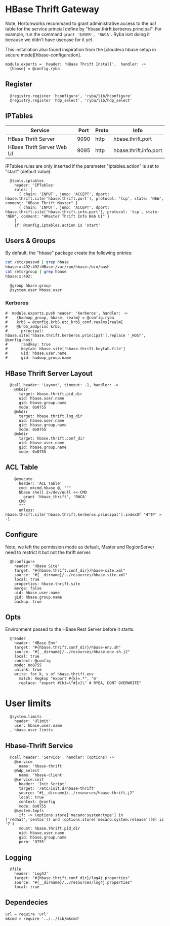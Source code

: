 # HBase Thrift Gateway

Note, Hortonworks recommand to grant administrative access to the _acl_ table
for the service princial define by "hbase.thirft.kerberos.principal". For example,
run the command `grant '$USER', 'RWCA'`. Ryba isnt doing it because we didn't
have usecase for it yet.

This installation also found inspiration from the 
[cloudera hbase setup in secure mode][hbase-configuration].

    module.exports =  header: 'HBase Thrift Install',  handler: ->
      {hbase} = @config.ryba

## Register

      @registry.register 'hconfigure', 'ryba/lib/hconfigure'
      @registry.register 'hdp_select', 'ryba/lib/hdp_select'

## IPTables

| Service                    | Port | Proto | Info                   |
|----------------------------|------|-------|------------------------|
| HBase Thrift Server        | 9090 | http  | hbase.thrift.port      |
| HBase Thrift Server Web UI | 9095 | http  | hbase.thrift.info.port |

IPTables rules are only inserted if the parameter "iptables.action" is set to
"start" (default value).

      @tools.iptables
        header: 'IPTables'
        rules: [
          { chain: 'INPUT', jump: 'ACCEPT', dport: hbase.thrift.site['hbase.thrift.port'], protocol: 'tcp', state: 'NEW', comment: "HBase Thrift Master" }
          { chain: 'INPUT', jump: 'ACCEPT', dport: hbase.thrift.site['hbase.thrift.info.port'], protocol: 'tcp', state: 'NEW', comment: "HMaster Thrift Info Web UI" }
        ]
        if: @config.iptables.action is 'start'

## Users & Groups

By default, the "hbase" package create the following entries:

```bash
cat /etc/passwd | grep hbase
hbase:x:492:492:HBase:/var/run/hbase:/bin/bash
cat /etc/group | grep hbase
hbase:x:492:
```

      @group hbase.group
      @system.user hbase.user


### Kerberos

    #  module.exports.push header: 'Kerberos', handler: ->
    #    {hadoop_group, hbase, realm} = @config.ryba
    #    krb5 = @config.krb5.etc_krb5_conf.realms[realm]
    #    @krb5_addprinc krb5,
    #      principal: hbase.site['hbase.thrift.kerberos.principal'].replace '_HOST', @config.host
    #      randkey: true
    #      keytab: hbase.site['hbase.thrift.keytab.file']
    #      uid: hbase.user.name
    #      gid: hadoop_group.name


## HBase Thrift Server Layout

      @call header: 'Layout', timeout: -1, handler: ->
        @mkdir
          target: hbase.thrift.pid_dir
          uid: hbase.user.name
          gid: hbase.group.name
          mode: 0o0755
        @mkdir
          target: hbase.thrift.log_dir
          uid: hbase.user.name
          gid: hbase.group.name
          mode: 0o0755
        @mkdir
          target: hbase.thrift.conf_dir
          uid: hbase.user.name
          gid: hbase.group.name
          mode: 0o0755

## ACL Table

        @execute
          header: 'ACL Table'
          cmd: mkcmd.hbase @, """
          hbase shell 2>/dev/null <<-CMD
            grant 'hbase_thrift', 'RWCA'
          CMD
          """
          unless: hbase.thrift.site['hbase.thrift.kerberos.principal'].indexOf 'HTTP' > -1

## Configure

Note, we left the permission mode as default, Master and RegionServer need to
restrict it but not the thrift server.

      @hconfigure
        header: 'HBase Site'
        target: "#{hbase.thrift.conf_dir}/hbase-site.xml"
        source: "#{__dirname}/../resources/hbase-site.xml"
        local: true
        properties: hbase.thrift.site
        merge: false
        uid: hbase.user.name
        gid: hbase.group.name
        backup: true

## Opts

Environment passed to the HBase Rest Server before it starts.

      @render
        header: 'HBase Env'
        target: "#{hbase.thrift.conf_dir}/hbase-env.sh"
        source: "#{__dirname}/../resources/hbase-env.sh.j2"
        local: true
        context: @config
        mode: 0o0755
        unlink: true
        write: for k, v of hbase.thrift.env
          match: RegExp "export #{k}=.*", 'm'
          replace: "export #{k}=\"#{v}\" # RYBA, DONT OVERWRITE"  

# User limits

      @system.limits
        header: 'Ulimit'
        user: hbase.user.name
      , hbase.user.limits

##  Hbase-Thrift Service

      @call header: 'Service', handler: (options) ->
        @service
          name: 'hbase-thrift'
        @hdp_select
          name: 'hbase-client'
        @service.init
          header: 'Init Script'
          target: '/etc/init.d/hbase-thrift'
          source: "#{__dirname}/../resources/hbase-thrift.j2"
          local: true
          context: @config
          mode: 0o0755
        @system.tmpfs
          if: -> (options.store['mecano:system:type'] in ['redhat','centos']) and (options.store['mecano:system:release'][0] is '7')
          mount: hbase.thrift.pid_dir
          uid: hbase.user.name
          gid: hbase.group.name
          perm: '0755'

## Logging

      @file
        header: 'Log4J'
        target: "#{hbase.thrift.conf_dir}/log4j.properties"
        source: "#{__dirname}/../resources/log4j.properties"
        local: true

## Dependecies

    url = require 'url'
    mkcmd = require '../../lib/mkcmd'
